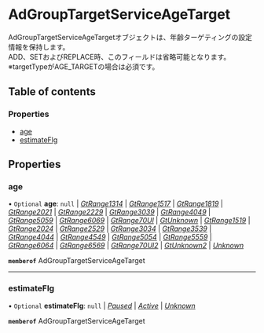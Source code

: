 # AdGroupTargetServiceAgeTarget


<div lang=\"ja\"> AdGroupTargetServiceAgeTargetオブジェクトは、年齢ターゲティングの設定情報を保持します。<br> ADD、SETおよびREPLACE時、このフィールドは省略可能となります。<br> ※targetTypeがAGE_TARGETの場合は必須です。 </div> 

## Table of contents

### Properties

- [age](adgrouptargetserviceagetarget.md#age)
- [estimateFlg](adgrouptargetserviceagetarget.md#estimateflg)

## Properties

### age

• `Optional` **age**: ``null`` \| [*GtRange1314*](./enums/adgrouptargetserviceage.md#gtrange1314) \| [*GtRange1517*](./enums/adgrouptargetserviceage.md#gtrange1517) \| [*GtRange1819*](./enums/adgrouptargetserviceage.md#gtrange1819) \| [*GtRange2021*](./enums/adgrouptargetserviceage.md#gtrange2021) \| [*GtRange2229*](./enums/adgrouptargetserviceage.md#gtrange2229) \| [*GtRange3039*](./enums/adgrouptargetserviceage.md#gtrange3039) \| [*GtRange4049*](./enums/adgrouptargetserviceage.md#gtrange4049) \| [*GtRange5059*](./enums/adgrouptargetserviceage.md#gtrange5059) \| [*GtRange6069*](./enums/adgrouptargetserviceage.md#gtrange6069) \| [*GtRange70Ul*](./enums/adgrouptargetserviceage.md#gtrange70ul) \| [*GtUnknown*](./enums/adgrouptargetserviceage.md#gtunknown) \| [*GtRange1519*](./enums/adgrouptargetserviceage.md#gtrange1519) \| [*GtRange2024*](./enums/adgrouptargetserviceage.md#gtrange2024) \| [*GtRange2529*](./enums/adgrouptargetserviceage.md#gtrange2529) \| [*GtRange3034*](./enums/adgrouptargetserviceage.md#gtrange3034) \| [*GtRange3539*](./enums/adgrouptargetserviceage.md#gtrange3539) \| [*GtRange4044*](./enums/adgrouptargetserviceage.md#gtrange4044) \| [*GtRange4549*](./enums/adgrouptargetserviceage.md#gtrange4549) \| [*GtRange5054*](./enums/adgrouptargetserviceage.md#gtrange5054) \| [*GtRange5559*](./enums/adgrouptargetserviceage.md#gtrange5559) \| [*GtRange6064*](./enums/adgrouptargetserviceage.md#gtrange6064) \| [*GtRange6569*](./enums/adgrouptargetserviceage.md#gtrange6569) \| [*GtRange70Ul2*](./enums/adgrouptargetserviceage.md#gtrange70ul2) \| [*GtUnknown2*](./enums/adgrouptargetserviceage.md#gtunknown2) \| [*Unknown*](./enums/adgrouptargetserviceage.md#unknown)

**`memberof`** AdGroupTargetServiceAgeTarget

___

### estimateFlg

• `Optional` **estimateFlg**: ``null`` \| [*Paused*](./enums/adgrouptargetserviceestimateflg.md#paused) \| [*Active*](./enums/adgrouptargetserviceestimateflg.md#active) \| [*Unknown*](./enums/adgrouptargetserviceestimateflg.md#unknown)

**`memberof`** AdGroupTargetServiceAgeTarget

